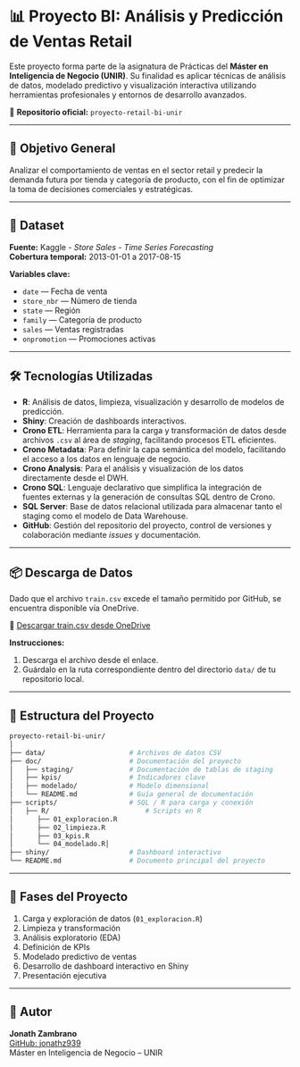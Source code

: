 # 📊 Proyecto BI: Análisis y Predicción de Ventas Retail

Este proyecto forma parte de la asignatura de Prácticas del **Máster en Inteligencia de Negocio (UNIR)**. Su finalidad es aplicar técnicas de análisis de datos, modelado predictivo y visualización interactiva utilizando herramientas profesionales y entornos de desarrollo avanzados.

🔗 **Repositorio oficial:** `proyecto-retail-bi-unir`

---

## 🎯 Objetivo General

Analizar el comportamiento de ventas en el sector retail y predecir la demanda futura por tienda y categoría de producto, con el fin de optimizar la toma de decisiones comerciales y estratégicas.

---

## 🧩 Dataset

**Fuente:** Kaggle - *Store Sales - Time Series Forecasting*  
**Cobertura temporal:** 2013-01-01 a 2017-08-15  

**Variables clave:**
- `date` — Fecha de venta
- `store_nbr` — Número de tienda
- `state` — Región
- `family` — Categoría de producto
- `sales` — Ventas registradas
- `onpromotion` — Promociones activas

---

## 🛠️ Tecnologías Utilizadas

- **R**: Análisis de datos, limpieza, visualización y desarrollo de modelos de predicción.
- **Shiny**: Creación de dashboards interactivos.
- **Crono ETL**: Herramienta para la carga y transformación de datos desde archivos `.csv` al área de *staging*, facilitando procesos ETL eficientes.
- **Crono Metadata**: Para definir la capa semántica del modelo, facilitando el acceso a los datos en lenguaje de negocio.
- **Crono Analysis**: Para el análisis y visualización de los datos directamente desde el DWH.
- **Crono SQL**: Lenguaje declarativo que simplifica la integración de fuentes externas y la generación de consultas SQL dentro de Crono.
- **SQL Server**: Base de datos relacional utilizada para almacenar tanto el staging como el modelo de Data Warehouse.
- **GitHub**: Gestión del repositorio del proyecto, control de versiones y colaboración mediante *issues* y documentación.

---

## 📦 Descarga de Datos

Dado que el archivo `train.csv` excede el tamaño permitido por GitHub, se encuentra disponible vía OneDrive.

🔗 [Descargar train.csv desde OneDrive](https://onedrive.live.com/...)

**Instrucciones:**
1. Descarga el archivo desde el enlace.
2. Guárdalo en la ruta correspondiente dentro del directorio `data/` de tu repositorio local.

---

## 🔁 Estructura del Proyecto

```bash
proyecto-retail-bi-unir/
│
├── data/                     # Archivos de datos CSV
├── doc/                      # Documentación del proyecto
│   ├── staging/              # Documentación de tablas de staging
│   ├── kpis/                 # Indicadores clave
│   ├── modelado/             # Modelo dimensional
│   └── README.md             # Guía general de documentación
├── scripts/                  # SQL / R para carga y conexión
│   ├── R/                        # Scripts en R
│      ├── 01_exploracion.R
│      ├── 02_limpieza.R
│      ├── 03_kpis.R
│      └── 04_modelado.R│
├── shiny/                    # Dashboard interactivo
└── README.md                 # Documento principal del proyecto
```

---

## 🧪 Fases del Proyecto

1. Carga y exploración de datos (`01_exploracion.R`)
2. Limpieza y transformación
3. Análisis exploratorio (EDA)
4. Definición de KPIs
5. Modelado predictivo de ventas
6. Desarrollo de dashboard interactivo en Shiny
7. Presentación ejecutiva

---

## 👤 Autor

**Jonath Zambrano**  
[GitHub: jonathz939](https://github.com/jonathz939)  
Máster en Inteligencia de Negocio – UNIR
